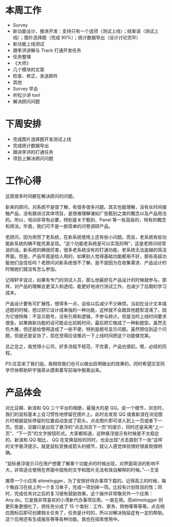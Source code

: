本周工作
==
- Survey
 - 新功能设计、推进开发：支持只有一个选项（测试上线）；结束语（测试上线）；图片选择题（完成 90%）；统计数据导出（设计讨论完毕）
 - 新功能上线测试
 - 跟李洪讲解与 Track 打通开发任务
 - 任务整理
- 《大师》
 - 几个模块的文案
 - 检查、修正，发送邮件
- 其他
 - Survey 早会
 - 听松少讲 tool
 - 解决顾问问题

下周安排
== 
- 完成图片选择题开发测试上线
- 完成统计数据导出
- 跟进李洪的打通任务
- 项目上解决顾问问题

工作心得
==
这周很多时间都在解决顾问的问题。  

新来的顾问，对系统不是很了解，有很多很多问题。其实也能理解，没有长时间接触产品，没有跟进过具体项目，是很难理解诸如广告甄别之类的概念以及产品用法的。所以，培训非常有必要，特别是关于甄别、Panel 等一些高级的，特有的概念和用法。毕竟，我们可不是一款简单的问卷调研产品。

老顾问，因为用惯了老系统，在新系统使用上还有些小问题。而且，老系统有些功能新系统的确不能完美呈现。“这个功能老系统是可以实现的啊”，这是老顾问经常说的话。新系统的确很厉害，很多老系统没有的打通功能，老系统无法逾越的简洁界面。但是，产品毕竟是给人用的，如果别人觉得基础功能都用不好，那些高级功能他们会信任吗？老顾问对新系统很不了解，是不是因为在收集需求、产品设计的时候她们就没有怎么参加。

记得轩宇说过，如果有专门的测试人员，那么他最好在产品设计的时候就参与。那样，对产品的理解会更深入和透彻，能更好地进行测试工作，也减少了后期的学习成本。

产品设计要有可扩展性，想得多一点，会给以后减少不少麻烦。当初在设计文本描述题的时候，想过把它设计成单独的一种功能，这样就不会跟其他题型混淆了。因为它很特殊：不显示题号，没有引用和逻辑，不参与统计。但是当时上线时间要求很急，如果做新功能的话可能会比较耗时间，最后把它做成了一种新题型。虽然无伤大雅，但还是给使用造成了一些不便，特别是题号显示问题。虽然预估到这个问题，但是还是妥协了，现在觉得应该推迟一下上线时间把这个功能做完美。


总之总之，我觉得小公司，好多流程不规范，不完善，产品也很赶。嗯，必经的历程。

PS:庄亚来了我们组，我相信我们也可以做出启明做出的效果的。同时希望庄亚同学尽快帮助轩宇强哥从摸索着写前端中脱离出来。


产品体会
==
对比豆瓣、新浪和 QQ 三个平台的相册，最强大的是 QQ。说一个细节，浏览时，我们的鼠标基本上会习惯性地停留在图片上。此时会发现 QQ 或者新浪在浏览图片时根据鼠标停留的位置自动变成了箭头，点击图片即可进入到上一页或者下一页。但是，豆瓣只是出现了悬浮的“点击浏览下一页”的提示，同时还是采用“上一页”、“下一页”的文字按钮形式。大家都知道，这种悬浮提示有时候是不太稳定的。新浪和 QQ 相比， QQ 在变换鼠标的同时，也会出现“点击跳到下一张”这样的文字悬浮提示。就是鼠标变换成箭头的细节，就让人感觉体验很好很直观很明确。

“鼠标悬浮提示只在用户想要了解某个功能点的时候出现，对界面简洁的影响不大，非常适合使用在界面中固有的文字和图片无法有效自解释的时候。”---王坚

推荐一个小应用 atimelogger，为了安排好待办事项下载的。记得高三的时候，每个晚自习在纸上列一个复习单子，完成一项划掉一项。比较有计划性目的性；同时，完成任务对之后的复习很有鼓励效果。这个操作非常像另外一个应用：Any.do。它是我非常喜欢的小清新代办事项应用，一直在用。而atimelogger 则更形象更细化了。把任务分成了 15 个类别：工作、家务、购物等等等等。点击相应图标后即可创建相关任务了，任务是计时的，所以对解决拖延症有一定的帮助。这个应用还有生成报告等等各种功能，我也在探索使用中。
